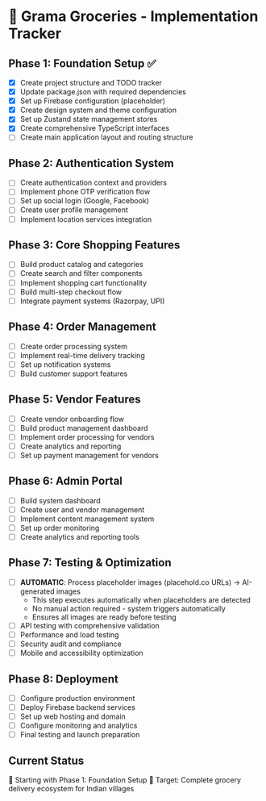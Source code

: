 # 🌾 Grama Groceries - Implementation Tracker

## Phase 1: Foundation Setup ✅
- [x] Create project structure and TODO tracker
- [x] Update package.json with required dependencies
- [x] Set up Firebase configuration (placeholder)
- [x] Create design system and theme configuration
- [x] Set up Zustand state management stores
- [x] Create comprehensive TypeScript interfaces
- [ ] Create main application layout and routing structure

## Phase 2: Authentication System
- [ ] Create authentication context and providers
- [ ] Implement phone OTP verification flow
- [ ] Set up social login (Google, Facebook)
- [ ] Create user profile management
- [ ] Implement location services integration

## Phase 3: Core Shopping Features
- [ ] Build product catalog and categories
- [ ] Create search and filter components
- [ ] Implement shopping cart functionality
- [ ] Build multi-step checkout flow
- [ ] Integrate payment systems (Razorpay, UPI)

## Phase 4: Order Management
- [ ] Create order processing system
- [ ] Implement real-time delivery tracking
- [ ] Set up notification systems
- [ ] Build customer support features

## Phase 5: Vendor Features
- [ ] Create vendor onboarding flow
- [ ] Build product management dashboard
- [ ] Implement order processing for vendors
- [ ] Create analytics and reporting
- [ ] Set up payment management for vendors

## Phase 6: Admin Portal
- [ ] Build system dashboard
- [ ] Create user and vendor management
- [ ] Implement content management system
- [ ] Set up order monitoring
- [ ] Create analytics and reporting tools

## Phase 7: Testing & Optimization
- [ ] **AUTOMATIC**: Process placeholder images (placehold.co URLs) → AI-generated images
  - This step executes automatically when placeholders are detected
  - No manual action required - system triggers automatically
  - Ensures all images are ready before testing
- [ ] API testing with comprehensive validation
- [ ] Performance and load testing
- [ ] Security audit and compliance
- [ ] Mobile and accessibility optimization

## Phase 8: Deployment
- [ ] Configure production environment
- [ ] Deploy Firebase backend services
- [ ] Set up web hosting and domain
- [ ] Configure monitoring and analytics
- [ ] Final testing and launch preparation

## Current Status
🚀 Starting with Phase 1: Foundation Setup
🎯 Target: Complete grocery delivery ecosystem for Indian villages